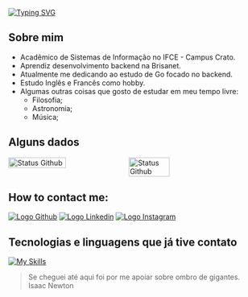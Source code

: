 [![Typing SVG](https://readme-typing-svg.demolab.com?font=Source+Code+Pro&weight=450&size=30&pause=1000&color=FFFFFF&vCenter=true&width=800&lines=My+name+is+Samuel+;Welcome+to+my+profile)](https://git.io/typing-svg)

## Sobre mim

- Acadêmico de Sistemas de Informação no IFCE - Campus Crato.
- Aprendiz desenvolvimento backend na Brisanet.
- Atualmente me dedicando ao estudo de Go focado no backend.
- Estudo Inglês e Francês como hobby.
- Algumas outras coisas que gosto de estudar em meu tempo livre:
  - Filosofia;
  - Astronomia;
  - Música;

## Alguns dados
<div style="display:flex;"> 
<img src="https://github-readme-streak-stats.herokuapp.com/?user=thesamuelvitor&theme=dark&hide_border=true" alt="Status Github" width="47.5%">
<img src="https://github-readme-stats.vercel.app/api/top-langs/?username=thesamuelvitor&layout=compact&theme=dark&hide_border=true" alt="Status Github" width="40%">
</div>

## How to contact me:

[![Logo Github](https://skillicons.dev/icons?i=github)](https://github.com/TheSamuelVitor)
[![Logo Linkedin](https://skillicons.dev/icons?i=linkedin)](https://www.linkedin.com/in/samuel-vitor-b07566202/)
[![Logo Instagram](https://skillicons.dev/icons?i=instagram)](https://www.linkedin.com/in/samuel-vitor-b07566202/)

## Tecnologias e linguagens que já tive contato

[![My Skills](https://skillicons.dev/icons?i=go,react,angular,c,cpp,js,html,css,git,postgres,python,vscode,linux,nodejs)](https://skillicons.dev)


> Se cheguei até aqui foi por me apoiar sobre ombro de gigantes.  
> Isaac Newton
